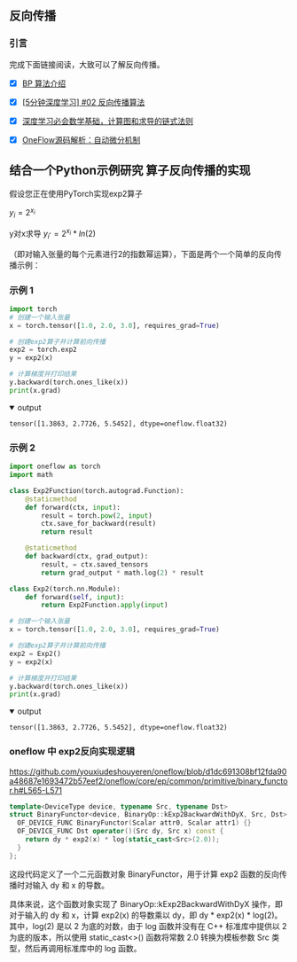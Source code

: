 ## 反向传播
### 引言 
完成下面链接阅读，大致可以了解反向传播。

- [x] [BP 算法介绍](https://www.bilibili.com/video/BV19K4y1L7ao/?spm_id_from=333.788.recommend_more_video.1&vd_source=0a13fe290c31c25fa9f746838c074df4)
- [x] [[5分钟深度学习] #02 反向传播算法](https://www.bilibili.com/video/BV1yG411x7Cc/?spm_id_from=333.788&vd_source=0a13fe290c31c25fa9f746838c074df4)
- [x] [深度学习必会数学基础，计算图和求导的链式法则](https://www.bilibili.com/video/BV1bW4y1j77v/?spm_id_from=333.788.recommend_more_video.1&vd_source=0a13fe290c31c25fa9f746838c074df4)
- [x] [OneFlow源码解析：自动微分机制](https://zhuanlan.zhihu.com/p/587951710) 


## 结合一个Python示例研究 算子反向传播的实现 

假设您正在使用PyTorch实现exp2算子

$y_i = 2^{x_i}$

y对x求导 $y_i^, = 2^{x_i} * ln(2)$ 

（即对输入张量的每个元素进行2的指数幂运算），下面是两个一个简单的反向传播示例：


### 示例 1

```python
import torch
# 创建一个输入张量
x = torch.tensor([1.0, 2.0, 3.0], requires_grad=True)

# 创建exp2算子并计算前向传播
exp2 = torch.exp2
y = exp2(x)

# 计算梯度并打印结果
y.backward(torch.ones_like(x))
print(x.grad)
```
<details open>
<summary> output</summary>

```shell 
tensor([1.3863, 2.7726, 5.5452], dtype=oneflow.float32)
```
</details>

### 示例 2 

```python
import oneflow as torch
import math 

class Exp2Function(torch.autograd.Function):
    @staticmethod
    def forward(ctx, input):
        result = torch.pow(2, input)
        ctx.save_for_backward(result)
        return result

    @staticmethod
    def backward(ctx, grad_output):
        result, = ctx.saved_tensors
        return grad_output * math.log(2) * result

class Exp2(torch.nn.Module):
    def forward(self, input):
        return Exp2Function.apply(input)

# 创建一个输入张量
x = torch.tensor([1.0, 2.0, 3.0], requires_grad=True)

# 创建exp2算子并计算前向传播
exp2 = Exp2()
y = exp2(x)

# 计算梯度并打印结果
y.backward(torch.ones_like(x))
print(x.grad)
```

<details open>
<summary> output</summary>

```shell 
tensor([1.3863, 2.7726, 5.5452], dtype=oneflow.float32)
```
</details>

### oneflow 中 exp2反向实现逻辑 

https://github.com/youxiudeshouyeren/oneflow/blob/d1dc691308bf12fda90a48687e1693472b57eef2/oneflow/core/ep/common/primitive/binary_functor.h#L565-L571

```c++
template<DeviceType device, typename Src, typename Dst>
struct BinaryFunctor<device, BinaryOp::kExp2BackwardWithDyX, Src, Dst> {
  OF_DEVICE_FUNC BinaryFunctor(Scalar attr0, Scalar attr1) {}
  OF_DEVICE_FUNC Dst operator()(Src dy, Src x) const {
    return dy * exp2(x) * log(static_cast<Src>(2.0));
  }
};
```
这段代码定义了一个二元函数对象 BinaryFunctor，用于计算 exp2 函数的反向传播时对输入 dy 和 x 的导数。

具体来说，这个函数对象实现了 BinaryOp::kExp2BackwardWithDyX 操作，即对于输入的 dy 和 x，计算 exp2(x) 的导数乘以 dy，即 dy * exp2(x) * log(2)。其中，log(2) 是以 2 为底的对数，由于 log 函数并没有在 C++ 标准库中提供以 2 为底的版本，所以使用 static_cast<>() 函数将常数 2.0 转换为模板参数 Src 类型，然后再调用标准库中的 log 函数。